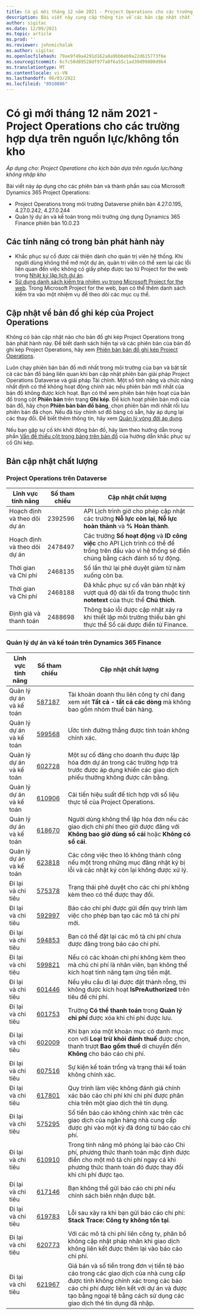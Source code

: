 ```yaml
---
title: Có gì mới tháng 12 năm 2021 - Project Operations cho các trường hợp dựa trên nguồn lực/không tồn kho
description: Bài viết này cung cấp thông tin về các bản cập nhật chất lượng có trong bản phát hành triển khai bản đơn giản Project Operations vào tháng 12 năm 2021 cho các kịch bản dựa trên nguồn lực/hàng không nhập kho.
author: sigitac
ms.date: 12/09/2021
ms.topic: article
ms.prod: ''
ms.reviewer: johnmichalak
ms.author: sigitac
ms.openlocfilehash: 79ae9f49a4291d162a8a9bb6eb9a22d615773f6e
ms.sourcegitcommit: 6cfc50d89528df977a8f6a55c1ad39d99800d9b4
ms.translationtype: MT
ms.contentlocale: vi-VN
ms.lasthandoff: 06/03/2022
ms.locfileid: "8910886"
---
```

# <a name="whats-new-december-2021---project-operations-for-resourcenon-stocked-based-scenarios"></a>Có gì mới tháng 12 năm 2021 - Project Operations cho các trường hợp dựa trên nguồn lực/không tồn kho

*Áp dụng cho: Project Operations cho kịch bản dựa trên nguồn lực/hàng không nhập kho*

Bài viết này áp dụng cho các phiên bản và thành phần sau của Microsoft Dynamics 365 Project Operations:

- Project Operations trong môi trường Dataverse phiên bản 4.27.0.195, 4.27.0.242, 4.27.0.244
- Quản lý dự án và kế toán trong môi trường ứng dụng Dynamics 365 Finance phiên bản 10.0.23

## <a name="features-included-in-this-release"></a>Các tính năng có trong bản phát hành này

- Khắc phục sự cố được cải thiện dành cho quản trị viên hệ thống. Khi người dùng không thể mở một dự án, quản trị viên có thể xem lại các lỗi liên quan đến việc không có giấy phép được tạo từ Project for the web trong [Nhật ký lập lịch dự án](../project-management/schedule-api-logs.md).
- [Sử dụng danh sách kiểm tra nhiệm vụ trong Microsoft Project for the web](https://support.microsoft.com/office/use-task-checklists-in-microsoft-project-for-the-web-c69bcf73-5c75-4ad3-9893-6d6f92360e9c). Trong Microsoft Project for the web, bạn có thể thêm danh sách kiểm tra vào một nhiệm vụ để theo dõi các mục cụ thể.

## <a name="project-operations-dual-write-maps-updates"></a>Cập nhật về bản đồ ghi kép của Project Operations

Không có bản cập nhật nào cho bản đồ ghi kép Project Operations trong bản phát hành này. Để biết danh sách hiện tại và các phiên bản của bản đồ ghi kép Project Operations, hãy xem [Phiên bản bản đồ ghi kép Project Operations](../environment/resource-dual-write-maps.md).

Luôn chạy phiên bản bản đồ mới nhất trong môi trường của bạn và bật tất cả các bản đồ bảng liên quan khi bạn cập nhật phiên bản giải pháp Project Operations Dataverse và giải pháp Tài chính. Một số tính năng và chức năng nhất định có thể không hoạt động chính xác nếu phiên bản mới nhất của bản đồ không được kích hoạt. Bạn có thể xem phiên bản hiện hoạt của bản đồ trong cột **Phiên bản** trên trang **Ghi kép**. Để kích hoạt phiên bản mới của bản đồ, hãy chọn **Phiên bản bản đồ bảng**, chọn phiên bản mới nhất rồi lưu phiên bản đã chọn. Nếu đã tùy chỉnh sơ đồ bảng có sẵn, hãy áp dụng lại các thay đổi. Để biết thêm thông tin, hãy xem [Quản lý vòng đời áp dụng](/dynamics365/fin-ops-core/dev-itpro/data-entities/dual-write/app-lifecycle-management).

Nếu bạn gặp sự cố khi khởi động bản đồ, hãy làm theo hướng dẫn trong phần [Vấn đề thiếu cột trong bảng trên bản đồ](/dynamics365/fin-ops-core/dev-itpro/data-entities/dual-write/dual-write-troubleshooting-finops-upgrades#missing-table-columns-issue-on-maps) của hướng dẫn khắc phục sự cố Ghi kép.

## <a name="quality-updates"></a>Bản cập nhật chất lượng

### <a name="project-operations-on-dataverse"></a>Project Operations trên Dataverse

| **Lĩnh vực tính năng** | **Số tham chiếu** | **Cập nhật chất lượng** |
| --- | --- | --- |
| Hoạch định và theo dõi dự án | 2392596 | API Lịch trình giờ cho phép cập nhật các trường **Nỗ lực còn lại**, **Nỗ lực hoàn thành** và **% Hoàn thành**. |
| Hoạch định và theo dõi dự án | 2478497 | Các trường **Số hoạt động** và **ID công việc** cho API Lịch trình có thể để trống trên đầu vào vì hệ thống sẽ điền chúng bằng cách đánh số tự động.|
| Thời gian và Chi phí | 2468135 | Số lần thử lại phê duyệt giảm từ năm xuống còn ba. |
| Thời gian và Chi phí | 2468188 | Đã khắc phục sự cố văn bản nhật ký vượt quá độ dài tối đa trong thuộc tính **notetext** của thực thể **Chú thích**. |
| Định giá và thanh toán | 2488698 | Thông báo lỗi được cập nhật xảy ra khi thiết lập môi trường thiếu bản ghi thực thể Sổ cái được điền từ Finance. |

### <a name="project-management-and-accounting-on-dynamics-365-finance"></a>Quản lý dự án và kế toán trên Dynamics 365 Finance

| **Lĩnh vực tính năng** | **Số tham chiếu** | **Cập nhật chất lượng** |
| --- | --- | --- |
| Quản lý dự án và kế toán | [587187](https://nam06.safelinks.protection.outlook.com/?url=https:%2F%2Ffix.lcs.dynamics.com%2FIssue%2FDetails%2F?bugId%3D587187&amp;data=04%7C01%7Cjespers%40microsoft.com%7Cc1d2484c411149f3a93708d9a8583e14%7C72f988bf86f141af91ab2d7cd011db47%7C1%7C0%7C637725919225501421%7CUnknown%7CTWFpbGZsb3d8eyJWIjoiMC4wLjAwMDAiLCJQIjoiV2luMzIiLCJBTiI6Ik1haWwiLCJXVCI6Mn0%3D%7C3000&amp;sdata=qpKECMgKZe9sHGVZUhBxs%2F4ou3fXIiFFg2amMTJ6t9U%3D&amp;reserved=0) | Tài khoản doanh thu liên công ty chỉ đang xem xét **Tất cả - tất cả các dòng** mà không bao gồm nhóm thuế bán hàng. |
| Quản lý dự án và kế toán | [599568](https://nam06.safelinks.protection.outlook.com/?url=https:%2F%2Ffix.lcs.dynamics.com%2FIssue%2FDetails%2F?bugId%3D599568&amp;data=04%7C01%7Cjespers%40microsoft.com%7Cc1d2484c411149f3a93708d9a8583e14%7C72f988bf86f141af91ab2d7cd011db47%7C1%7C0%7C637725919225600986%7CUnknown%7CTWFpbGZsb3d8eyJWIjoiMC4wLjAwMDAiLCJQIjoiV2luMzIiLCJBTiI6Ik1haWwiLCJXVCI6Mn0%3D%7C3000&amp;sdata=IudfEjWmkNeiTsWmR%2Fu2oR0CnnCkffAshvqZJuF76q8%3D&amp;reserved=0) | Ước tính đường thẳng được tính toán không chính xác. |
| Quản lý dự án và kế toán | [602728](https://nam06.safelinks.protection.outlook.com/?url=https:%2F%2Ffix.lcs.dynamics.com%2FIssue%2FDetails%2F?bugId%3D602728&amp;data=04%7C01%7Cjespers%40microsoft.com%7Cc1d2484c411149f3a93708d9a8583e14%7C72f988bf86f141af91ab2d7cd011db47%7C1%7C0%7C637725919227094434%7CUnknown%7CTWFpbGZsb3d8eyJWIjoiMC4wLjAwMDAiLCJQIjoiV2luMzIiLCJBTiI6Ik1haWwiLCJXVCI6Mn0%3D%7C3000&amp;sdata=Q2%2BveFHlGrzg4QHtqcgeqjyZSQkmpr%2Fku7oObKHMB9g%3D&amp;reserved=0) | Một sự cố đăng cho doanh thu được lập hóa đơn dự án trong các trường hợp trả trước được áp dụng khiến các giao dịch phiếu thưởng không được cân bằng. |
| Quản lý dự án và kế toán | [610906](https://nam06.safelinks.protection.outlook.com/?url=https:%2F%2Ffix.lcs.dynamics.com%2FIssue%2FDetails%2F?bugId%3D610906&amp;data=04%7C01%7Cjespers%40microsoft.com%7Cc1d2484c411149f3a93708d9a8583e14%7C72f988bf86f141af91ab2d7cd011db47%7C1%7C0%7C637725919227134259%7CUnknown%7CTWFpbGZsb3d8eyJWIjoiMC4wLjAwMDAiLCJQIjoiV2luMzIiLCJBTiI6Ik1haWwiLCJXVCI6Mn0%3D%7C3000&amp;sdata=xDBnz10T71GmOZt78ooFK3SYvmTLoC5fj1OftYNYDpY%3D&amp;reserved=0) | Cải tiến hiệu suất để tích hợp với số liệu thực tế của Project Operations. |
| Quản lý dự án và kế toán | [618670](https://nam06.safelinks.protection.outlook.com/?url=https:%2F%2Ffix.lcs.dynamics.com%2FIssue%2FDetails%2F?bugId%3D618670&amp;data=04%7C01%7Cjespers%40microsoft.com%7Cc1d2484c411149f3a93708d9a8583e14%7C72f988bf86f141af91ab2d7cd011db47%7C1%7C0%7C637725919227203949%7CUnknown%7CTWFpbGZsb3d8eyJWIjoiMC4wLjAwMDAiLCJQIjoiV2luMzIiLCJBTiI6Ik1haWwiLCJXVCI6Mn0%3D%7C3000&amp;sdata=PqvHsTGLcQ3bYbUlzYABYhl7J9v2zbnjcOgm%2FTvXB20%3D&amp;reserved=0) | Người dùng không thể lập hóa đơn nếu các giao dịch chi phí theo giờ được đăng với **Không bao giờ dùng sổ cái** hoặc **Không có sổ cái**. |
| Quản lý dự án và kế toán | [623818](https://nam06.safelinks.protection.outlook.com/?url=https:%2F%2Ffix.lcs.dynamics.com%2FIssue%2FDetails%2F?bugId%3D623818&amp;data=04%7C01%7Cjespers%40microsoft.com%7Cc1d2484c411149f3a93708d9a8583e14%7C72f988bf86f141af91ab2d7cd011db47%7C1%7C0%7C637725919227303517%7CUnknown%7CTWFpbGZsb3d8eyJWIjoiMC4wLjAwMDAiLCJQIjoiV2luMzIiLCJBTiI6Ik1haWwiLCJXVCI6Mn0%3D%7C3000&amp;sdata=LAfdEiuKG8DoGk8O48MRLuaKYDINhCyMAtrlpGvVAw0%3D&amp;reserved=0) | Các công việc theo lô không thành công nếu một trong những mục đăng nhật ký bị lỗi và các nhật ký còn lại không được xử lý.  |
| Đi lại và chi tiêu | [575378](https://nam06.safelinks.protection.outlook.com/?url=https:%2F%2Ffix.lcs.dynamics.com%2FIssue%2FDetails%2F?bugId%3D575378&amp;data=04%7C01%7Cjespers%40microsoft.com%7Cc1d2484c411149f3a93708d9a8583e14%7C72f988bf86f141af91ab2d7cd011db47%7C1%7C0%7C637725919225451644%7CUnknown%7CTWFpbGZsb3d8eyJWIjoiMC4wLjAwMDAiLCJQIjoiV2luMzIiLCJBTiI6Ik1haWwiLCJXVCI6Mn0%3D%7C3000&amp;sdata=3tW0ngQqcz8pdNFY8FVuFlsgv3l73HMgeQTLbzIAAOg%3D&amp;reserved=0) | Trạng thái phê duyệt cho các chi phí không kèm theo có thể được thay đổi. |
| Đi lại và chi tiêu | [592997](https://nam06.safelinks.protection.outlook.com/?url=https:%2F%2Ffix.lcs.dynamics.com%2FIssue%2FDetails%2F?bugId%3D592997&amp;data=04%7C01%7Cjespers%40microsoft.com%7Cc1d2484c411149f3a93708d9a8583e14%7C72f988bf86f141af91ab2d7cd011db47%7C1%7C0%7C637725919225521336%7CUnknown%7CTWFpbGZsb3d8eyJWIjoiMC4wLjAwMDAiLCJQIjoiV2luMzIiLCJBTiI6Ik1haWwiLCJXVCI6Mn0%3D%7C3000&amp;sdata=0leQsokHcl2NLqePFXC6%2BuH1V5UNRWUIPx0wTUaB4vg%3D&amp;reserved=0) | Báo cáo chi phí được gửi đến quy trình làm việc cho phép bạn tạo các mô tả chi phí mới. |
| Đi lại và chi tiêu | [594853](https://nam06.safelinks.protection.outlook.com/?url=https:%2F%2Ffix.lcs.dynamics.com%2FIssue%2FDetails%2F?bugId%3D594853&amp;data=04%7C01%7Cjespers%40microsoft.com%7Cc1d2484c411149f3a93708d9a8583e14%7C72f988bf86f141af91ab2d7cd011db47%7C1%7C0%7C637725919225541248%7CUnknown%7CTWFpbGZsb3d8eyJWIjoiMC4wLjAwMDAiLCJQIjoiV2luMzIiLCJBTiI6Ik1haWwiLCJXVCI6Mn0%3D%7C3000&amp;sdata=5PINC45EBeV8PC0Cvtt0QPPJn0VYQ%2FRCjBmlEsZJCq4%3D&amp;reserved=0) | Bạn có thể đặt lại các mô tả chi phí chưa được đăng trong báo cáo chi phí. |
| Đi lại và chi tiêu | [599821](https://nam06.safelinks.protection.outlook.com/?url=https:%2F%2Ffix.lcs.dynamics.com%2FIssue%2FDetails%2F?bugId%3D599821&amp;data=04%7C01%7Cjespers%40microsoft.com%7Cc1d2484c411149f3a93708d9a8583e14%7C72f988bf86f141af91ab2d7cd011db47%7C1%7C0%7C637725919225610944%7CUnknown%7CTWFpbGZsb3d8eyJWIjoiMC4wLjAwMDAiLCJQIjoiV2luMzIiLCJBTiI6Ik1haWwiLCJXVCI6Mn0%3D%7C3000&amp;sdata=eb2CAb8L9IUDxDoukDcZQxNyI3TNQtFO%2FcjycucNj44%3D&amp;reserved=0) | Nếu có các khoản chi phí không kèm theo mà chủ chi phí là nhân viên, bạn không thể kích hoạt tính năng tạm ứng tiền mặt. |
| Đi lại và chi tiêu | [601446](https://nam06.safelinks.protection.outlook.com/?url=https:%2F%2Ffix.lcs.dynamics.com%2FIssue%2FDetails%2F?bugId%3D601446&amp;data=04%7C01%7Cjespers%40microsoft.com%7Cc1d2484c411149f3a93708d9a8583e14%7C72f988bf86f141af91ab2d7cd011db47%7C1%7C0%7C637725919225650767%7CUnknown%7CTWFpbGZsb3d8eyJWIjoiMC4wLjAwMDAiLCJQIjoiV2luMzIiLCJBTiI6Ik1haWwiLCJXVCI6Mn0%3D%7C3000&amp;sdata=Z4CBMqrmYtlIEBWxzMEBf%2BXu5dlst7NnKcQ62yoV%2BWM%3D&amp;reserved=0) | Nếu yêu cầu đi lại được đặt thành rỗng, thì không được kích hoạt **IsPreAuthorized** trên tiêu đề chi phí. |
| Đi lại và chi tiêu | [601753](https://nam06.safelinks.protection.outlook.com/?url=https:%2F%2Ffix.lcs.dynamics.com%2FIssue%2FDetails%2F?bugId%3D601753&amp;data=04%7C01%7Cjespers%40microsoft.com%7Cc1d2484c411149f3a93708d9a8583e14%7C72f988bf86f141af91ab2d7cd011db47%7C1%7C0%7C637725919225660718%7CUnknown%7CTWFpbGZsb3d8eyJWIjoiMC4wLjAwMDAiLCJQIjoiV2luMzIiLCJBTiI6Ik1haWwiLCJXVCI6Mn0%3D%7C3000&amp;sdata=PVwbDhH5uqGJJZTNLddsHYlHsCknK%2FC%2FY%2Btg6fu8heo%3D&amp;reserved=0) | Trường **Có thể thanh toán** trong **Quản lý chi phí** được xóa khi chi phí được lưu. |
| Đi lại và chi tiêu | [602009](https://nam06.safelinks.protection.outlook.com/?url=https:%2F%2Ffix.lcs.dynamics.com%2FIssue%2FDetails%2F?bugId%3D602009&amp;data=04%7C01%7Cjespers%40microsoft.com%7Cc1d2484c411149f3a93708d9a8583e14%7C72f988bf86f141af91ab2d7cd011db47%7C1%7C0%7C637725919225680636%7CUnknown%7CTWFpbGZsb3d8eyJWIjoiMC4wLjAwMDAiLCJQIjoiV2luMzIiLCJBTiI6Ik1haWwiLCJXVCI6Mn0%3D%7C3000&amp;sdata=t3m29Vkxx8g96CvaDz%2FRzuciP2doP2xejomPl440wNs%3D&amp;reserved=0) | Khi bạn xóa một khoản mục có danh mục con với **Loại trừ khỏi đánh thuế** được chọn, thanh trượt **Bao gồm thuế** di chuyển đến **Không** cho báo cáo chi phí. |
| Đi lại và chi tiêu | [607516](https://nam06.safelinks.protection.outlook.com/?url=https:%2F%2Ffix.lcs.dynamics.com%2FIssue%2FDetails%2F?bugId%3D607516&amp;data=04%7C01%7Cjespers%40microsoft.com%7Cc1d2484c411149f3a93708d9a8583e14%7C72f988bf86f141af91ab2d7cd011db47%7C1%7C0%7C637725919225849894%7CUnknown%7CTWFpbGZsb3d8eyJWIjoiMC4wLjAwMDAiLCJQIjoiV2luMzIiLCJBTiI6Ik1haWwiLCJXVCI6Mn0%3D%7C3000&amp;sdata=%2BceTskfUl1kTe2XHk6QSYu9UN%2FE%2F9nP2gv20kVweURA%3D&amp;reserved=0) |Sự kiện kế toán trống và trạng thái kế toán không chính xác. |
| Đi lại và chi tiêu | [617801](https://nam06.safelinks.protection.outlook.com/?url=https:%2F%2Ffix.lcs.dynamics.com%2FIssue%2FDetails%2F?bugId%3D617801&amp;data=04%7C01%7Cjespers%40microsoft.com%7Cc1d2484c411149f3a93708d9a8583e14%7C72f988bf86f141af91ab2d7cd011db47%7C1%7C0%7C637725919226337756%7CUnknown%7CTWFpbGZsb3d8eyJWIjoiMC4wLjAwMDAiLCJQIjoiV2luMzIiLCJBTiI6Ik1haWwiLCJXVCI6Mn0%3D%7C3000&amp;sdata=L69x65xY6LQDS1u2sUbVX5QKEYgbDh6lld2Pm%2BSsUyI%3D&amp;reserved=0) | Quy trình làm việc không đánh giá chính xác báo cáo chi phí khi chi phí được phân chia trên một giao dịch thẻ tín dụng. |
| Đi lại và chi tiêu | [575295](https://nam06.safelinks.protection.outlook.com/?url=https:%2F%2Ffix.lcs.dynamics.com%2FIssue%2FDetails%2F?bugId%3D575295&amp;data=04%7C01%7Cjespers%40microsoft.com%7Cc1d2484c411149f3a93708d9a8583e14%7C72f988bf86f141af91ab2d7cd011db47%7C1%7C0%7C637725919227074518%7CUnknown%7CTWFpbGZsb3d8eyJWIjoiMC4wLjAwMDAiLCJQIjoiV2luMzIiLCJBTiI6Ik1haWwiLCJXVCI6Mn0%3D%7C3000&amp;sdata=FyrzO1Yx%2BWLfw5arIrFiW07QZC%2F%2BpUk3ekx3g66X8bE%3D&amp;reserved=0) | Số tiền báo cáo không chính xác trên các giao dịch của ngân hàng nhà cung cấp được ghi vào một kỳ đã đóng từ báo cáo chi phí. |
| Đi lại và chi tiêu | [610910](https://nam06.safelinks.protection.outlook.com/?url=https:%2F%2Ffix.lcs.dynamics.com%2FIssue%2FDetails%2F?bugId%3D610910&amp;data=04%7C01%7Cjespers%40microsoft.com%7Cc1d2484c411149f3a93708d9a8583e14%7C72f988bf86f141af91ab2d7cd011db47%7C1%7C0%7C637725919227134259%7CUnknown%7CTWFpbGZsb3d8eyJWIjoiMC4wLjAwMDAiLCJQIjoiV2luMzIiLCJBTiI6Ik1haWwiLCJXVCI6Mn0%3D%7C3000&amp;sdata=P6wVchjx9GcH7nZ07yg3%2FuEFht6Df7Ew5Z4hSL%2BQ8oY%3D&amp;reserved=0) | Trong tính năng mô phỏng lại báo cáo Chi phí, phương thức thanh toán mặc định được điền cho một mô tả chi phí ngay cả khi phương thức thanh toán đó được thay đổi khi chi phí được tạo. |
| Đi lại và chi tiêu | [617146](https://nam06.safelinks.protection.outlook.com/?url=https:%2F%2Ffix.lcs.dynamics.com%2FIssue%2FDetails%2F?bugId%3D617146&amp;data=04%7C01%7Cjespers%40microsoft.com%7Cc1d2484c411149f3a93708d9a8583e14%7C72f988bf86f141af91ab2d7cd011db47%7C1%7C0%7C637725919227193996%7CUnknown%7CTWFpbGZsb3d8eyJWIjoiMC4wLjAwMDAiLCJQIjoiV2luMzIiLCJBTiI6Ik1haWwiLCJXVCI6Mn0%3D%7C3000&amp;sdata=134C%2BXGuzA8GmM7ZjWYaiYQfNqnV9a1mEKuzrh0hzpw%3D&amp;reserved=0) | Bạn không thể gửi báo cáo chi phí nếu chính sách biên nhận được bật. |
| Đi lại và chi tiêu | [619783](https://nam06.safelinks.protection.outlook.com/?url=https:%2F%2Ffix.lcs.dynamics.com%2FIssue%2FDetails%2F?bugId%3D619783&amp;data=04%7C01%7Cjespers%40microsoft.com%7Cc1d2484c411149f3a93708d9a8583e14%7C72f988bf86f141af91ab2d7cd011db47%7C1%7C0%7C637725919227243778%7CUnknown%7CTWFpbGZsb3d8eyJWIjoiMC4wLjAwMDAiLCJQIjoiV2luMzIiLCJBTiI6Ik1haWwiLCJXVCI6Mn0%3D%7C3000&amp;sdata=pV1rLgOniDy3hXMHAtXeD9o4ZPTmyhZHd7O7zCUpLLs%3D&amp;reserved=0) | Lỗi sau xảy ra khi bạn gửi báo cáo chi phí: **Stack Trace: Công ty không tồn tại**. |
| Đi lại và chi tiêu | [620773](https://nam06.safelinks.protection.outlook.com/?url=https:%2F%2Ffix.lcs.dynamics.com%2FIssue%2FDetails%2F?bugId%3D620773&amp;data=04%7C01%7Cjespers%40microsoft.com%7Cc1d2484c411149f3a93708d9a8583e14%7C72f988bf86f141af91ab2d7cd011db47%7C1%7C0%7C637725919227253737%7CUnknown%7CTWFpbGZsb3d8eyJWIjoiMC4wLjAwMDAiLCJQIjoiV2luMzIiLCJBTiI6Ik1haWwiLCJXVCI6Mn0%3D%7C3000&amp;sdata=%2B5ZZAsXV%2FM29%2Byg6JoGzwJFRa1Fi4NDj4BB38ZeYTH0%3D&amp;reserved=0) | Với các mô tả chi phí liên công ty, phân bổ không cập nhật pháp nhân khi giao dịch không liên kết được thêm lại vào báo cáo chi phí. |
| Đi lại và chi tiêu | [621967](https://nam06.safelinks.protection.outlook.com/?url=https:%2F%2Ffix.lcs.dynamics.com%2FIssue%2FDetails%2F?bugId%3D621967&amp;data=04%7C01%7Cjespers%40microsoft.com%7Cc1d2484c411149f3a93708d9a8583e14%7C72f988bf86f141af91ab2d7cd011db47%7C1%7C0%7C637725919227273644%7CUnknown%7CTWFpbGZsb3d8eyJWIjoiMC4wLjAwMDAiLCJQIjoiV2luMzIiLCJBTiI6Ik1haWwiLCJXVCI6Mn0%3D%7C3000&amp;sdata=RdiupzmL8Dp8nqQIHu9rGMTdJ%2FVVhqN5EIP5uFYS2W4%3D&amp;reserved=0) | Giá bán và số tiền trong đơn vị tiền tệ báo cáo trong các giao dịch của nhà cung cấp được tính không chính xác trong các báo cáo chi phí được liên kết với dự án và được tạo bằng ngoại tệ bằng cách sử dụng các giao dịch thẻ tín dụng đã nhập. |
